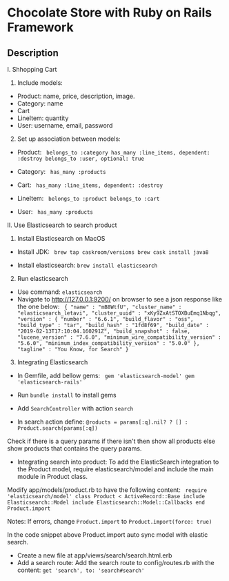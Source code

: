 # Chocolate Store with Ruby on Rails Framework

## Description

I. Shhopping Cart
1. Include models:
- Product: name, price, description, image.
- Category: name
- Cart
- LineItem: quantity
- User: username, email, password
2. Set up association between models:
- Product:
` belongs_to :category
  has_many :line_items, dependent: :destroy
  belongs_to :user, optional: true`

- Category:
` has_many :products`

- Cart:
` has_many :line_items, dependent: :destroy`

- LineItem:
` belongs_to :product
  belongs_to :cart`

- User:
` has_many :products`

II. Use Elasticsearch to search product

1. Install Elasticsearch on MacOS
- Install JDK:
`
brew tap caskroom/versions
brew cask install java8`

- Install elasticsearch:
`brew install elasticsearch`

2. Run elasticsearch
- Use command:
`elasticsearch`
-  Navigate to http://127.0.0.1:9200/ on browser to see a json response like the one below:
`
{
  "name" : "mB8WtfU",
  "cluster_name" : "elasticsearch_letavi",
  "cluster_uuid" : "xKy9ZxAtSTOXBuEmq1Nbqg",
  "version" : {
    "number" : "6.6.1",
    "build_flavor" : "oss",
    "build_type" : "tar",
    "build_hash" : "1fd8f69",
    "build_date" : "2019-02-13T17:10:04.160291Z",
    "build_snapshot" : false,
    "lucene_version" : "7.6.0",
    "minimum_wire_compatibility_version" : "5.6.0",
    "minimum_index_compatibility_version" : "5.0.0"
  },
  "tagline" : "You Know, for Search"
}`

3. Integrating Elasticsearch
- In Gemfile, add bellow gems:
`
gem 'elasticsearch-model'
gem 'elasticsearch-rails'`

- Run `bundle install` to install gems
- Add  `SearchController` with action `search`
- In search action define:
`
@roducts = params[:q].nil? ? [] : Product.search(params[:q])
`

Check if there is a query params if there isn't then show all products else show products that contains the query params.

- Integrating search into product:
To add the ElasticSearch integration to the Product model, require elasticsearch/model and include the main module in Product class.

Modify app/models/product.rb to have the following content:
`
require 'elasticsearch/model'
class Product < ActiveRecord::Base
  include Elasticsearch::Model
  include Elasticsearch::Model::Callbacks
end
Product.import`

Notes: If errors, change `Product.import` to `Product.import(force: true)`

In the code snippet above Product.import auto sync model with elastic search.


- Create a new file at app/views/search/search.html.erb
- Add a search route:
Add the search route to config/routes.rb with the content:
`get 'search', to: 'search#search'`
